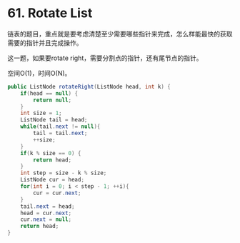 #  61. Rotate List 

链表的题目，重点就是要考虑清楚至少需要哪些指针来完成，怎么样能最快的获取需要的指针并且完成操作。

这一题，如果要rotate right，需要分割点的指针，还有尾节点的指针。

空间O(1)，时间O(N)。

```java
public ListNode rotateRight(ListNode head, int k) {
    if(head == null) {
        return null;
    }
    int size = 1;
    ListNode tail = head;
    while(tail.next != null){
        tail = tail.next;
        ++size;
    }
    if(k % size == 0) {
        return head;
    }
    int step = size - k % size;
    ListNode cur = head;
    for(int i = 0; i < step - 1; ++i){
        cur = cur.next;
    }
    tail.next = head;
    head = cur.next;
    cur.next = null;
    return head;
}
```

